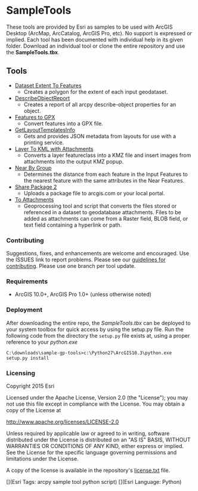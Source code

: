 # SampleTools

These tools are provided by Esri as samples to be used with ArcGIS Desktop (ArcMap, ArcCatalog, ArcGIS Pro, etc). No support is expressed or implied. Each tool has been documented with individual help in its given folder. Download an individual tool or clone the entire repository and use the **SampleTools.tbx**.

## Tools
* [Dataset Extent To Features](DatasetExtentToFeatures)
  * Creates a polygon for the extent of each input geodataset.
* [DescribeObjectReport ](DescribeObjectReport )
  * Creates a report of all arcpy describe-object properties for an object. 
* [Features to GPX](FeaturesToGPX)
  * Convert features into a GPX file.
* [GetLayoutTemplatesInfo](GetLayoutTemplatesInfo)
  * Gets and provides JSON metadata from layouts for use with a printing service.
* [Layer To KML with Attachments](LayerToKML_attachments)
  * Converts a layer featureclass into a KMZ file and insert images from attachments into the output KMZ popup.
* [Near By Group](NearByGroup)
  * Determines the distance from each feature in the Input Features to the nearest feature with the same attributes in the Near Features.
* [Share Package 2](SharePackage2)
  * Uploads a package file to arcgis.com or your local portal.
* [To Attachments](ToAttachment)
  * Geoprocessing tool and script that converts the files stored or referenced in a dataset to geodatabase attachments. Files to be added as attachments can come from a Raster field, BLOB field, or text field containing a hyperlink or path.


### Contributing

Suggestions, fixes, and enhancements are welcome and encouraged. Use the ISSUES link to report problems. Please see our [guidelines for contributing](https://github.com/esri/contributing). Please use one branch per tool update.


### Requirements

* ArcGIS 10.0+, ArcGIS Pro 1.0+  (unless otherwise noted)

### Deployment

After downloading the entire repo, the _SampleTools.tbx_ can be deployed to your system toolbox for quick access by using the setup.py file. Run the following code from the directory the `setup.py` file exists at, using a proper reference to your _python.exe_

`C:\downloads\sample-gp-tools>c:\Python27\ArcGIS10.3\python.exe setup.py install `


### Licensing

Copyright 2015 Esri

Licensed under the Apache License, Version 2.0 (the "License");
you may not use this file except in compliance with the License.
You may obtain a copy of the License at

   http://www.apache.org/licenses/LICENSE-2.0

Unless required by applicable law or agreed to in writing, software
distributed under the License is distributed on an "AS IS" BASIS,
WITHOUT WARRANTIES OR CONDITIONS OF ANY KIND, either express or implied.
See the License for the specific language governing permissions and
limitations under the License.

A copy of the license is available in the repository's [license.txt](LICENSE) file.

[](Esri Tags: arcpy sample tool python script)
[](Esri Language: Python)​
